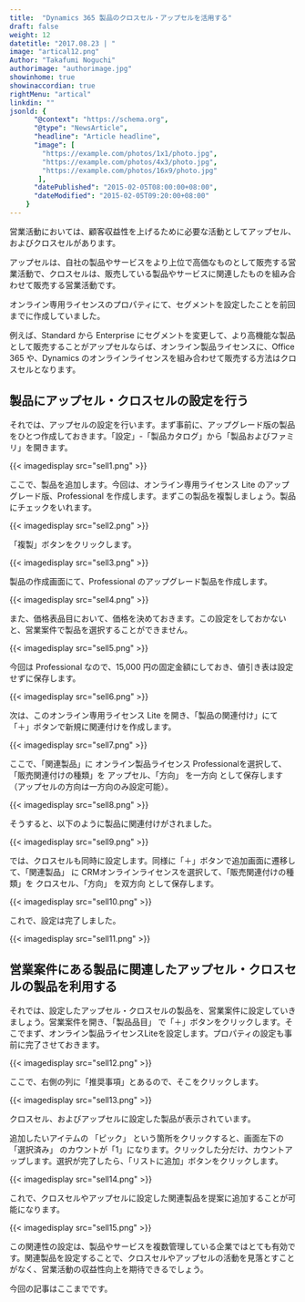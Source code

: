 ```yaml
---
title:  "Dynamics 365 製品のクロスセル・アップセルを活用する"
draft: false
weight: 12
datetitle: "2017.08.23 | "
image: "artical12.png"
Author: "Takafumi Noguchi"
authorimage: "authorimage.jpg"
showinhome: true
showinaccordian: true
rightMenu: "artical"
linkdin: ""
jsonld: {
      "@context": "https://schema.org",
      "@type": "NewsArticle",
      "headline": "Article headline",
      "image": [
        "https://example.com/photos/1x1/photo.jpg",
        "https://example.com/photos/4x3/photo.jpg",
        "https://example.com/photos/16x9/photo.jpg"
       ],
      "datePublished": "2015-02-05T08:00:00+08:00",
      "dateModified": "2015-02-05T09:20:00+08:00"
    }
---
```

<!-- Intro  -->
営業活動においては、顧客収益性を上げるために必要な活動としてアップセル、およびクロスセルがあります。

アップセルは、自社の製品やサービスをより上位で高価なものとして販売する営業活動で、クロスセルは、販売している製品やサービスに関連したものを組み合わせて販売する営業活動です。

オンライン専用ライセンスのプロパティにて、セグメントを設定したことを前回までに作成していました。

例えば、Standard から Enterprise にセグメントを変更して、より高機能な製品として販売することがアップセルならば、オンライン製品ライセンスに、Office 365 や、Dynamics のオンラインライセンスを組み合わせて販売する方法はクロスセルとなります。

## 製品にアップセル・クロスセルの設定を行う
それでは、アップセルの設定を行います。まず事前に、アップグレード版の製品をひとつ作成しておきます。「設定」-「製品カタログ」から「製品およびファミリ」を開きます。
<!-- Image= sell1.png -->
{{< imagedisplay src="sell1.png" >}}

ここで、製品を追加します。今回は、オンライン専用ライセンス Lite のアップグレード版、Professional を作成します。まずこの製品を複製しましょう。製品にチェックをいれます。
<!-- Image= sell2.png -->
{{< imagedisplay src="sell2.png" >}}

「複製」ボタンをクリックします。
<!-- Image= sell3.png -->
{{< imagedisplay src="sell3.png" >}}

製品の作成画面にて、Professional のアップグレード製品を作成します。
<!-- Image= sell4.png -->
{{< imagedisplay src="sell4.png" >}}

また、価格表品目において、価格を決めておきます。この設定をしておかないと、営業案件で製品を選択することができません。
<!-- Image= sell5.png -->
{{< imagedisplay src="sell5.png" >}}

今回は Professional なので、15,000 円の固定金額にしておき、値引き表は設定せずに保存します。
<!-- Image= sell6.png -->
{{< imagedisplay src="sell6.png" >}}

次は、このオンライン専用ライセンス Lite を開き、「製品の関連付け」にて「＋」ボタンで新規に関連付けを作成します。
<!-- Image= sell7.png -->
{{< imagedisplay src="sell7.png" >}}

ここで、「関連製品」に オンライン製品ライセンス Professionalを選択して、「販売関連付けの種類」を アップセル、「方向」 を一方向 として保存します（アップセルの方向は一方向のみ設定可能）。
<!-- Image= sell8.png -->
{{< imagedisplay src="sell8.png" >}}

そうすると、以下のように製品に関連付けがされました。
<!-- Image= sell9.png -->
{{< imagedisplay src="sell9.png" >}}

では、クロスセルも同時に設定します。同様に「＋」ボタンで追加画面に遷移して、「関連製品」 に CRMオンラインライセンスを選択して、「販売関連付けの種類」を クロスセル、「方向」 を双方向 として保存します。
<!-- Image= sell10.png -->
{{< imagedisplay src="sell10.png" >}}

これで、設定は完了しました。
<!-- Image= sell11.png -->
{{< imagedisplay src="sell11.png" >}}

##

## 営業案件にある製品に関連したアップセル・クロスセルの製品を利用する
それでは、設定したアップセル・クロスセルの製品を、営業案件に設定していきましょう。営業案件を開き、「製品品目」 で「＋」ボタンをクリックします。そこでまず、オンライン製品ライセンスLiteを設定します。プロパティの設定も事前に完了させておきます。
<!-- Image= sell12.png -->
{{< imagedisplay src="sell12.png" >}}

ここで、右側の列に「推奨事項」とあるので、そこをクリックします。
<!-- Image= sell13.png -->
{{< imagedisplay src="sell13.png" >}}

クロスセル、およびアップセルに設定した製品が表示されています。

追加したいアイテムの 「ピック」 という箇所をクリックすると、画面左下の 「選択済み」 のカウントが「1」になります。クリックした分だけ、カウントアップします。選択が完了したら、「リストに追加」ボタンをクリックします。
<!-- Image= sell14.png -->
{{< imagedisplay src="sell14.png" >}}

これで、クロスセルやアップセルに設定した関連製品を提案に追加することが可能になります。
<!-- Image= sell15.png -->
{{< imagedisplay src="sell15.png" >}}

この関連性の設定は、製品やサービスを複数管理している企業ではとても有効です。関連製品を設定することで、クロスセルやアップセルの活動を見落とすことがなく、営業活動の収益性向上を期待できるでしょう。

今回の記事はここまでです。